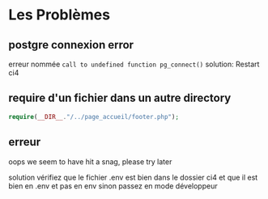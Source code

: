 # Les Problèmes

## postgre connexion error
erreur nommée `call to undefined function pg_connect()`
solution: Restart ci4

## require d'un fichier dans un autre directory

```php
require(__DIR__."/../page_accueil/footer.php");
```

## erreur 
oops we seem to have hit a snag, please try later

solution vérifiez que le fichier .env est bien dans le dossier ci4 et que il est bien en .env et pas en env
sinon passez en mode développeur